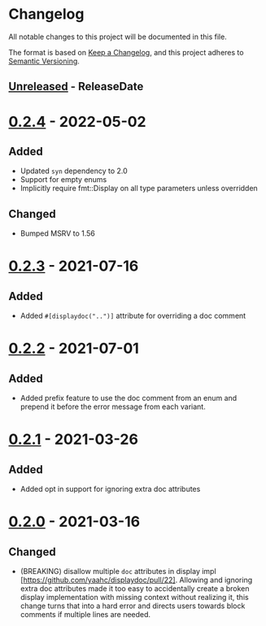 # Changelog
All notable changes to this project will be documented in this file.

The format is based on [Keep a Changelog](https://keepachangelog.com/en/1.0.0/),
and this project adheres to [Semantic Versioning](https://semver.org/spec/v2.0.0.html).

<!-- next-header -->

## [Unreleased] - ReleaseDate

# [0.2.4] - 2022-05-02

## Added
- Updated `syn` dependency to 2.0
- Support for empty enums
- Implicitly require fmt::Display on all type parameters unless overridden

## Changed
- Bumped MSRV to 1.56

# [0.2.3] - 2021-07-16
## Added
- Added `#[displaydoc("..")]` attribute for overriding a doc comment

# [0.2.2] - 2021-07-01
## Added
- Added prefix feature to use the doc comment from an enum and prepend it
  before the error message from each variant.

# [0.2.1] - 2021-03-26
## Added
- Added opt in support for ignoring extra doc attributes

# [0.2.0] - 2021-03-16
## Changed

- (BREAKING) disallow multiple `doc` attributes in display impl
  [https://github.com/yaahc/displaydoc/pull/22]. Allowing and ignoring extra
  doc attributes made it too easy to accidentally create a broken display
  implementation with missing context without realizing it, this change turns
  that into a hard error and directs users towards block comments if multiple
  lines are needed.

<!-- next-url -->
[Unreleased]: https://github.com/yaahc/displaydoc/compare/v0.2.4...HEAD
[0.2.4]: https://github.com/yaahc/displaydoc/compare/v0.2.3...v0.2.4
[0.2.3]: https://github.com/yaahc/displaydoc/compare/v0.2.2...v0.2.3
[0.2.2]: https://github.com/yaahc/displaydoc/compare/v0.2.1...v0.2.2
[0.2.1]: https://github.com/yaahc/displaydoc/compare/v0.2.0...v0.2.1
[0.2.0]: https://github.com/yaahc/displaydoc/releases/tag/v0.2.0
